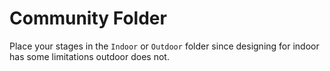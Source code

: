 # Community Folder
Place your stages in the `Indoor` or `Outdoor` folder since designing for indoor has some limitations outdoor does not.   
